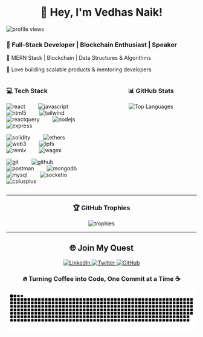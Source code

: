 <div align="center">
  <!-- Header Section with Name, Tech Stack, Profile Views and GIF -->
  <h1>👋 Hey, I'm Vedhas Naik!</h1>
  <div align="left">
    <img src="https://komarev.com/ghpvc/?username=NaikVedhas&color=blueviolet&style=for-the-badge&label=PROFILE+VIEWS" alt="profile views"/>
    <h3>🚀 Full-Stack Developer | Blockchain Enthusiast | Speaker</h3>
    <p>🔹 MERN Stack | Blockchain | Data Structures & Algorithms</p>
    <p>🔹 Love building scalable products & mentoring developers</p>
  </div>

  <div style="display: flex; justify-content: space-between; align-items: flex-start; width: 100%; max-width: 1100px;">
    <!-- Left Section: Tech Stack -->
    <div align="left" style="flex: 1;">
      <h3>💻 Tech Stack</h3>
      <p>
        <!-- Row 1 - Frontend & Main Technologies -->
        <img src="https://simpleicons.org/icons/react.svg" alt="react" width="50" height="50" style="margin-right: 30px"/>
        <img src="https://simpleicons.org/icons/javascript.svg" alt="javascript" width="50" height="50" style="margin-right: 30px"/>
        <img src="https://simpleicons.org/icons/html5.svg" alt="html5" width="50" height="50" style="margin-right: 30px"/>
        <img src="https://simpleicons.org/icons/tailwindcss.svg" alt="tailwind" width="50" height="50" style="margin-right: 30px"/>
        <img src="https://simpleicons.org/icons/reactquery.svg" alt="reactquery" width="50" height="50" style="margin-right: 30px"/>
        <img src="https://simpleicons.org/icons/nodedotjs.svg" alt="nodejs" width="50" height="50" style="margin-right: 30px"/>
        <img src="https://simpleicons.org/icons/express.svg" alt="express" width="50" height="50" style="margin-right: 30px"/>
      </p>
      <p>
        <!-- Row 2 - Blockchain & Web3 -->
        <img src="https://simpleicons.org/icons/solidity.svg" alt="solidity" width="50" height="50" style="margin-right: 30px"/>
        <img src="https://simpleicons.org/icons/ethers.svg" alt="ethers" width="50" height="50" style="margin-right: 30px"/>
        <img src="https://simpleicons.org/icons/web3dotjs.svg" alt="web3" width="50" height="50" style="margin-right: 30px"/>
        <img src="https://simpleicons.org/icons/ipfs.svg" alt="ipfs" width="50" height="50" style="margin-right: 30px"/>
        <img src="https://expolab.org/ecs189f-fall-2020/Projects/Promise/images/remix.png" alt="remix" width="50" height="50" style="margin-right: 30px"/>
        <img src="https://simpleicons.org/icons/wagmi.svg" alt="wagmi" width="50" height="50" style="margin-right: 30px"/>
      </p>
      <p>
        <!-- Row 3 - Development Tools & Databases -->
        <img src="https://simpleicons.org/icons/git.svg" alt="git" width="50" height="50" style="margin-right: 30px"/>
        <img src="https://simpleicons.org/icons/github.svg" alt="github" width="50" height="50" style="margin-right: 30px"/>
        <img src="https://simpleicons.org/icons/postman.svg" alt="postman" width="50" height="50" style="margin-right: 30px"/>
        <img src="https://simpleicons.org/icons/mongodb.svg" alt="mongodb" width="50" height="50" style="margin-right: 30px"/>
        <img src="https://simpleicons.org/icons/mysql.svg" alt="mysql" width="50" height="50" style="margin-right: 30px"/>
        <img src="https://simpleicons.org/icons/socketdotio.svg" alt="socketio" width="50" height="50" style="margin-right: 30px"/>
        <img src="https://simpleicons.org/icons/cplusplus.svg" alt="cplusplus" width="50" height="50" style="margin-right:30px"/>
      </p>
    </div>
    <!-- Right Section: GitHub Stats (Most Used Languages) -->
    <div align="center" style="flex: 1; padding-left: 20px;">
      <h3>📊 GitHub Stats</h3>
      <p align="center">
        <img src="https://github-readme-stats.vercel.app/api/top-langs/?username=NaikVedhas&layout=compact&theme=transparent" alt="Top Languages" width="500"/>
      </p>
    </div>
  </div>

  ---

  <!-- GitHub Trophies Section -->
  <h3>🏆 GitHub Trophies</h3>
  <p align="center">
    <img src="https://github-profile-trophy.vercel.app/?username=NaikVedhas&theme=juicyfresh&column=4&margin-w=15&margin-h=15" alt="trophies"/>
  </p>

  ---

  ## 🌐 Join My Quest
  <p align="center">
    <a href="https://linkedin.com/in/your-profile">
      <img src="https://img.shields.io/badge/LinkedIn-Connect-0077B5?style=for-the-badge&logo=linkedin&logoColor=white" alt="LinkedIn"/>
    </a>
    <a href="https://twitter.com/your-profile">
      <img src="https://img.shields.io/badge/Twitter-Follow-1DA1F2?style=for-the-badge&logo=twitter&logoColor=white" alt="Twitter"/>
    </a>
    <a href="https://github.com/NaikVedhas">
      <img src="https://img.shields.io/badge/GitHub-Follow-181717?style=for-the-badge&logo=github&logoColor=white" alt="GitHub"/>
    </a>
  </p>

  ### 🔥 Turning Coffee into Code, One Commit at a Time ☕

  <p align="center">
    <img src="https://github.com/1999AZZAR/1999AZZAR/blob/main/resources/img/grid-snake.svg" alt="snake"/>
  </p>

</div>
